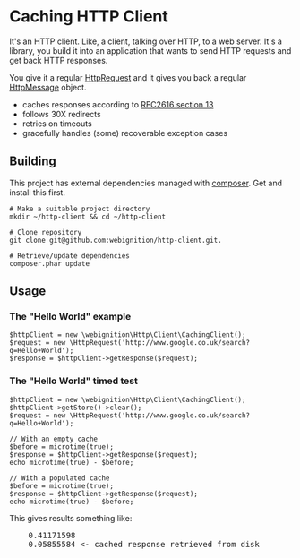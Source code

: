 Caching HTTP Client
===================

It's an HTTP client. Like, a client, talking over HTTP, to a web server. It's a library, you build it into an application that wants to send HTTP requests and get back HTTP responses.

You give it a regular [HttpRequest][1] and it gives you back a regular [HttpMessage][2] object.

* caches responses according to [RFC2616 section 13][3]
* follows 30X redirects
* retries on timeouts
* gracefully handles (some) recoverable exception cases

[1]: http://php.net/manual/en/class.httprequest.php "PHP HttpRequest"
[2]: http://php.net/manual/en/class.httpmessage.php "PHP HttpMessage"
[3]: http://www.w3.org/Protocols/rfc2616/rfc2616-sec13.html "Caching in HTTP"

Building
--------

This project has external dependencies managed with [composer][1]. Get and install this first.

    # Make a suitable project directory
    mkdir ~/http-client && cd ~/http-client

    # Clone repository
    git clone git@github.com:webignition/http-client.git.

    # Retrieve/update dependencies
    composer.phar update


Usage
-----

### The "Hello World" example

    $httpClient = new \webignition\Http\Client\CachingClient();
    $request = new \HttpRequest('http://www.google.co.uk/search?q=Hello+World');
    $response = $httpClient->getResponse($request);

### The "Hello World" timed test

    $httpClient = new \webignition\Http\Client\CachingClient();
    $httpClient->getStore()->clear();
    $request = new \HttpRequest('http://www.google.co.uk/search?q=Hello+World');

    // With an empty cache
    $before = microtime(true);
    $response = $httpClient->getResponse($request);
    echo microtime(true) - $before;

    // With a populated cache
    $before = microtime(true);
    $response = $httpClient->getResponse($request);
    echo microtime(true) - $before;

This gives results something like:
<pre>
    0.41171598 
    0.05855584 <- cached response retrieved from disk
</pre>